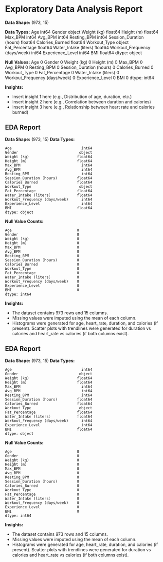 
# Exploratory Data Analysis Report

**Data Shape:** (973, 15)

**Data Types:**
Age                                int64
Gender                            object
Weight (kg)                      float64
Height (m)                       float64
Max_BPM                            int64
Avg_BPM                            int64
Resting_BPM                        int64
Session_Duration (hours)         float64
Calories_Burned                  float64
Workout_Type                      object
Fat_Percentage                   float64
Water_Intake (liters)            float64
Workout_Frequency (days/week)      int64
Experience_Level                   int64
BMI                              float64
dtype: object

**Null Values:**
Age                              0
Gender                           0
Weight (kg)                      0
Height (m)                       0
Max_BPM                          0
Avg_BPM                          0
Resting_BPM                      0
Session_Duration (hours)         0
Calories_Burned                  0
Workout_Type                     0
Fat_Percentage                   0
Water_Intake (liters)            0
Workout_Frequency (days/week)    0
Experience_Level                 0
BMI                              0
dtype: int64

**Insights:**
-  Insert insight 1 here (e.g.,  Distribution of age, duration, etc.)
-  Insert insight 2 here (e.g., Correlation between duration and calories)
-  Insert insight 3 here (e.g., Relationship between heart rate and calories burned)

## EDA Report
**Data Shape:** (973, 15)
**Data Types:**
```
Age                                int64
Gender                            object
Weight (kg)                      float64
Height (m)                       float64
Max_BPM                            int64
Avg_BPM                            int64
Resting_BPM                        int64
Session_Duration (hours)         float64
Calories_Burned                  float64
Workout_Type                      object
Fat_Percentage                   float64
Water_Intake (liters)            float64
Workout_Frequency (days/week)      int64
Experience_Level                   int64
BMI                              float64
dtype: object
```
**Null Value Counts:**
```
Age                              0
Gender                           0
Weight (kg)                      0
Height (m)                       0
Max_BPM                          0
Avg_BPM                          0
Resting_BPM                      0
Session_Duration (hours)         0
Calories_Burned                  0
Workout_Type                     0
Fat_Percentage                   0
Water_Intake (liters)            0
Workout_Frequency (days/week)    0
Experience_Level                 0
BMI                              0
dtype: int64
```
**Insights:**
- The dataset contains 973 rows and 15 columns.
- Missing values were imputed using the mean of each column.
- Histograms were generated for age, heart_rate, duration, and calories (if present). Scatter plots with trendlines were generated for duration vs calories and heart_rate vs calories (if both columns exist).
## EDA Report
**Data Shape:** (973, 15)
**Data Types:**
```
Age                                int64
Gender                            object
Weight (kg)                      float64
Height (m)                       float64
Max_BPM                            int64
Avg_BPM                            int64
Resting_BPM                        int64
Session_Duration (hours)         float64
Calories_Burned                  float64
Workout_Type                      object
Fat_Percentage                   float64
Water_Intake (liters)            float64
Workout_Frequency (days/week)      int64
Experience_Level                   int64
BMI                              float64
dtype: object
```
**Null Value Counts:**
```
Age                              0
Gender                           0
Weight (kg)                      0
Height (m)                       0
Max_BPM                          0
Avg_BPM                          0
Resting_BPM                      0
Session_Duration (hours)         0
Calories_Burned                  0
Workout_Type                     0
Fat_Percentage                   0
Water_Intake (liters)            0
Workout_Frequency (days/week)    0
Experience_Level                 0
BMI                              0
dtype: int64
```
**Insights:**
- The dataset contains 973 rows and 15 columns.
- Missing values were imputed using the mean of each column.
- Histograms were generated for age, heart_rate, duration, and calories (if present). Scatter plots with trendlines were generated for duration vs calories and heart_rate vs calories (if both columns exist).
